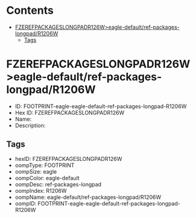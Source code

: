 



Contents
========

* [FZEREFPACKAGESLONGPADR126W>eagle-default/ref-packages-longpad/R1206W](#fzerefpackageslongpadr126weagle-defaultref-packages-longpadr1206w)
	* [Tags](#tags)

# FZEREFPACKAGESLONGPADR126W>eagle-default/ref-packages-longpad/R1206W

- ID: FOOTPRINT-eagle-eagle-default-ref-packages-longpad-R1206W
- Hex ID: FZEREFPACKAGESLONGPADR126W
- Name: 
- Description: 

## Tags

- hexID: FZEREFPACKAGESLONGPADR126W
- oompType: FOOTPRINT
- oompSize: eagle
- oompColor: eagle-default
- oompDesc: ref-packages-longpad
- oompIndex: R1206W
- oompName: eagle-default/ref-packages-longpad/R1206W
- oompID: FOOTPRINT-eagle-eagle-default-ref-packages-longpad-R1206W
